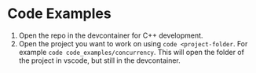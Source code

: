 # Code Examples

1. Open the repo in the devcontainer for C++ development.
2. Open the project you want to work on using `code <project-folder`. For example `code code_examples/concurrency`.
   This will open the folder of the project in vscode, but still in the devcontainer.